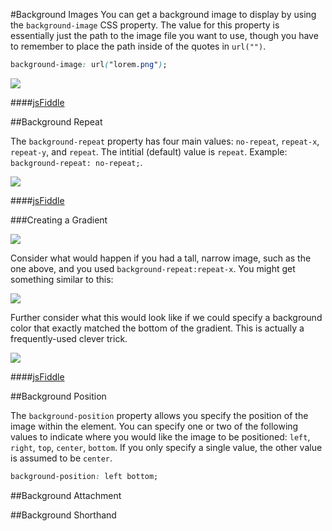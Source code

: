 #Background Images
You can get a background image to display by using the `background-image` CSS property. The value for this property is essentially just the path to the image file you want to use, though you have to remember to place the path inside of the quotes in `url("")`.

```css
background-image: url("lorem.png");
```

![](http://christensenacademy.org/modules/css-layouts/textpages/background-image-example.png)

####[jsFiddle](http://jsfiddle.net/cameron89/6nNsJ/)

##Background Repeat

The `background-repeat` property has four main values: `no-repeat`, `repeat-x`, `repeat-y`, and `repeat`. The intitial (default) value is `repeat`. Example: `background-repeat: no-repeat;`.

![](http://christensenacademy.org/modules/css-layouts/textpages/background-repeat-examples.png)

####[jsFiddle](http://jsfiddle.net/cameron89/TVqre/)

###Creating a Gradient

![](http://christensenacademy.org/modules/css-layouts/textpages/gradient.png)

Consider what would happen if you had a tall, narrow image, such as the one above, and you used `background-repeat:repeat-x`. You might get something similar to this:

![](http://christensenacademy.org/modules/css-layouts/textpages/background-gradient-1.png)

Further consider what this would look like if we could specify a background color that exactly matched the bottom of the gradient. This is actually a frequently-used clever trick.

![](http://christensenacademy.org/modules/css-layouts/textpages/background-gradient-2.png)

####[jsFiddle](http://jsfiddle.net/cameron89/RByUP/)

##Background Position

The `background-position` property allows you specify the position of the image within the element. You can specify one or two of the following values to indicate where you would like the image to be positioned: `left`, `right`, `top`, `center`, `bottom`. If you only specify a single value, the other value is assumed to be `center`.

```css
background-position: left bottom;
```

##Background Attachment

##Background Shorthand
